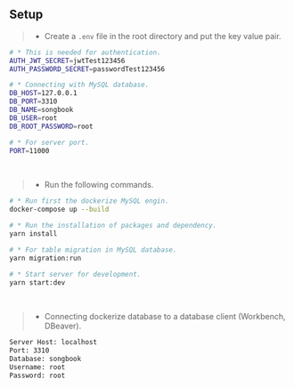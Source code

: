 ## Setup
> - Create a `.env` file in the root directory and put the key value pair.
```bash
# * This is needed for authentication.
AUTH_JWT_SECRET=jwtTest123456
AUTH_PASSWORD_SECRET=passwordTest123456

# * Connecting with MySQL database.
DB_HOST=127.0.0.1
DB_PORT=3310
DB_NAME=songbook
DB_USER=root
DB_ROOT_PASSWORD=root

# * For server port.
PORT=11000
```

<br />

> - Run the following commands.
```bash
# * Run first the dockerize MySQL engin.
docker-compose up --build

# * Run the installation of packages and dependency.
yarn install

# * For table migration in MySQL database.
yarn migration:run

# * Start server for development.
yarn start:dev
```

<br />

> - Connecting dockerize database to a database client (Workbench, DBeaver).
```bash
Server Host: localhost
Port: 3310
Database: songbook
Username: root
Password: root
```
